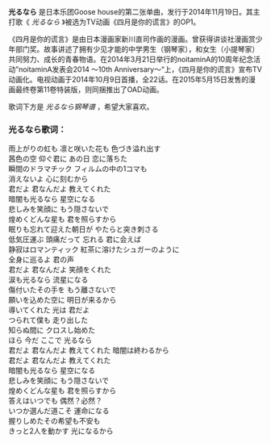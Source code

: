 

**光るなら** 是日本乐团Goose house的第二张单曲，发行于2014年11月19日。其主打歌《 _光るなら_
》被选为TV动画《四月是你的谎言》的OP1。

《四月是你的谎言》是由日本漫画家新川直司作画的漫画。曾获得讲谈社漫画赏少年部门奖。故事讲述了拥有少见才能的中学男生（钢琴家），和女生（小提琴家）共同努力、成长的青春物语。在2014年3月21日举行的noitaminA的10周年纪念活动”noitaminA发表会2014
～10th
Anniversary～“上，《四月是你的谎言》宣布TV动画化。电视动画于2014年10月9日首播，全22话。在2015年5月15日发售的漫画最终卷第11卷特装版，则同捆推出了OAD动画。

歌词下方是 _光るなら钢琴谱_ ，希望大家喜欢。

### 光るなら歌词：

雨上がりの虹も 凛と咲いた花も 色づき溢れ出す  
茜色の空 仰ぐ君に あの日 恋に落ちた  
瞬間のドラマチック フィルムの中の1コマも  
消えないよ 心に刻むから  
君だよ 君なんだよ 教えてくれた  
暗闇も光るなら 星空になる  
悲しみを笑顔に もう隠さないで  
煌めくどんな星も 君を照らすから  
眠りも忘れて迎えた朝日が やたらと突き刺さる  
低気圧運ぶ 頭痛だって 忘れる 君に会えば  
静寂はロマンティック 紅茶に溶けたシュガーのように  
全身に巡るよ 君の声  
君だよ 君なんだよ 笑顔をくれた  
涙も光るなら 流星になる  
傷付いたその手を もう離さないで  
願いを込めた空に 明日が来るから  
導いてくれた 光は 君だよ  
つられて僕も 走り出した  
知らぬ間に クロスし始めた  
ほら 今だ ここで 光るなら  
君だよ 君なんだよ 教えてくれた 暗闇は終わるから  
君だよ 君なんだよ 教えてくれた  
暗闇も光るなら 星空になる  
悲しみを笑顔に もう隠さないで  
煌めくどんな星も 君を照らすから  
答えはいつでも 偶然？必然？  
いつか選んだ道こそ 運命になる  
握りしめたその希望も不安も  
きっと2人を動かす 光になるから


